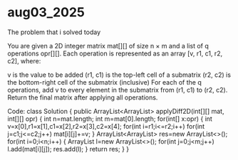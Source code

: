 # aug03_2025
The problem that i solved today 

You are given a 2D integer matrix mat[][] of size n × m and a list of q operations opr[][]. Each operation is represented as an array [v, r1, c1, r2, c2], where:

v is the value to be added
(r1, c1) is the top-left cell of a submatrix
(r2, c2) is the bottom-right cell of the submatrix (inclusive)
For each of the q operations, add v to every element in the submatrix from (r1, c1) to (r2, c2). Return the final matrix after applying all operations.

Code:
class Solution {
    public ArrayList<ArrayList<Integer>> applyDiff2D(int[][] mat, int[][] opr) {
        int n=mat.length;
        int m=mat[0].length;
        for(int[] x:opr)
        {
            int v=x[0],r1=x[1],c1=x[2],r2=x[3],c2=x[4];
            for(int i=r1;i<=r2;i++)
                for(int j=c1;j<=c2;j++)
                    mat[i][j]+=v;
        }
        ArrayList<ArrayList<Integer>> res=new ArrayList<>();
        for(int i=0;i<n;i++)
        {
            ArrayList<Integer> l=new ArrayList<>();
            for(int j=0;j<m;j++)
                l.add(mat[i][j]);
            res.add(l);
        }
        return res;
    }
}

